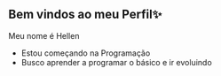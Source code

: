 ## Bem vindos ao meu Perfil✨
 Meu nome é Hellen

- Estou começando na Programação
- Busco aprender a programar o básico e ir evoluindo

